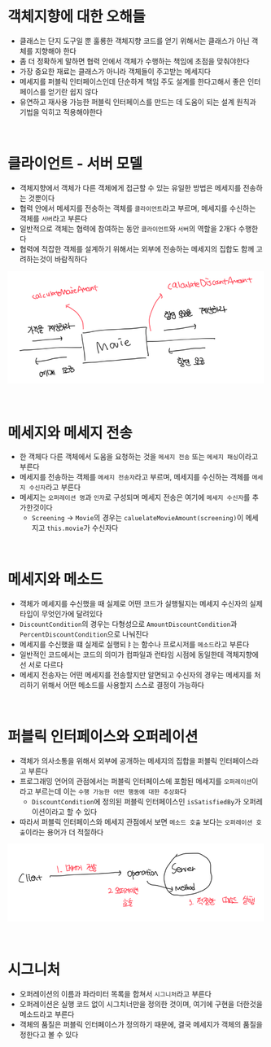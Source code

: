 # 객체지향에 대한 오해들

- 클래스는 단지 도구일 뿐 훌룡한 객체지향 코드를 얻기 위해서는 클래스가 아닌 객체를 지향해야 한다
- 좀 더 정확하게 말하면 협력 안에서 객체가 수행하는 책임에 초점을 맞춰야한다
- 가장 중요한 재료는 클래스가 아니라 객체들이 주고받는 메세지다
- 메세지를 퍼블릭 인터페이스인데 단순하게 책임 주도 설계를 한다고해서 좋은 인터페이스를 얻기란 쉽지 않다
- 유연하고 재사용 가능한 퍼블릭 인터페이스를 만드는 데 도움이 되는 설계 원칙과 기법을 익히고 적용해야한다

<br>

# 클라이언트 - 서버 모델

- 객체지향에서 객체가 다른 객체에게 접근할 수 있는 유일한 방법은 메세지를 전송하는 것뿐이다
- 협력 안에서 메세지를 전송하는 객체를 `클라이언트`라고 부르며, 메세지를 수신하는 객체를 `서버`라고 부른다
- 일반적으로 객체는 협력에 참여하는 동안 `클라이언트`와 `서버`의 역할을 2개다 수행한다
- 협력에 적잡한 객체를 설계하기 위해서는 외부에 전송하는 메세지의 집합도 함께 고려하는것이 바람직하다

![alt text](image.png)

<br>

# 메세지와 메세지 전송

- 한 객체다 다른 객체에서 도움을 요청하는 것을 `메세지 전송` 또는 `메세지 패싱`이라고 부른다
- 메세지를 전송하는 객체를 `메세지 전송자`라고 부르며, 메세지를 수신하는 객체를 `메세지 수신자`라고 부른다
- 메세지는 `오퍼레이션 명`과 `인자`로 구성되며 메세지 전송은 여기에 `메세지 수신자`를 추가한것이다
  - `Screening` -> `Movie`의 경우는 `caluelateMovieAmount(screening)`이 메세지고 `this.movie`가 수신자다

<br>

# 메세지와 메소드

- 객체가 메세지를 수신했을 때 실제로 어떤 코드가 실행될지는 메세지 수신자의 실제 타입이 무엇인가에 달려있다
- `DiscountCondition`의 경우는 다형성으로 `AmountDiscountCondition`과 `PercentDiscountCondition`으로 나눠진다
- 메세지를 수신했을 떄 실제로 실행되ㅑ는 함수나 프로시저를 `메소드`라고 부른다
- 일반적인 코드에서는 코드의 의미가 컴파일과 런타임 시점에 동일한데 객체지향에선 서로 다르다
- 메세지 전송자는 어떤 메세지를 전송할지만 알면되고 수신자의 경우는 메세지를 처리하기 위해서 어떤 메소드를 사용할지 스스로 결정이 가능하다

<br>

# 퍼블릭 인터페이스와 오퍼레이션

- 객체가 의사소통을 위해서 외부에 공개하는 메세지의 집합을 퍼블릭 인터페이스라고 부른다
- 프로그래밍 언어의 관점에서는 퍼블릭 인터페이스에 포함된 메세지를 `오퍼레이션`이라고 부르는데 이는 `수행 가능한 어떤 행동에 대한 추상화`다
  - `DiscountCondition`에 정의된 퍼블릭 인터페이스인 `isSatisfiedBy`가 오퍼레이션이라고 할 수 있다
- 따라서 퍼블릭 인터페이스와 메세지 관점에서 보면 `메소드 호출` 보다는 `오퍼레이션 호출`이라는 용어가 더 적절하다

![alt text](image-1.png)

<br>

# 시그니처

- 오퍼레이션의 이름과 파라미터 목록을 합쳐서 `시그니처`라고 부른다
- 오퍼레이션은 실행 코드 없이 시그치너만을 정의한 것이며, 여기에 구현을 더한것을 메소드라고 부른다
- 객체의 품질은 퍼블릭 인터페이스가 정의하기 때문에, 결국 메세지가 객체의 품질을 정한다고 볼 수 있다
